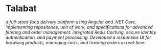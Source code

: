 # Talabat
*a full-stack food delivery platform using Angular and .NET Core, implementing repositories,
unit of work, and specifications for advanced filtering and order management. Integrated Redis
Caching, secure identity authentication, and payment processing. Developed a responsive UI for
browsing products, managing carts, and tracking orders in real-time.*
